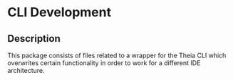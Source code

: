 <!-- (c) https://github.com/MontiCore/monticore -->
# CLI Development

## Description
This package consists of files related to a wrapper for the Theia CLI which overwrites certain functionality in order
to work for a different IDE architecture.
